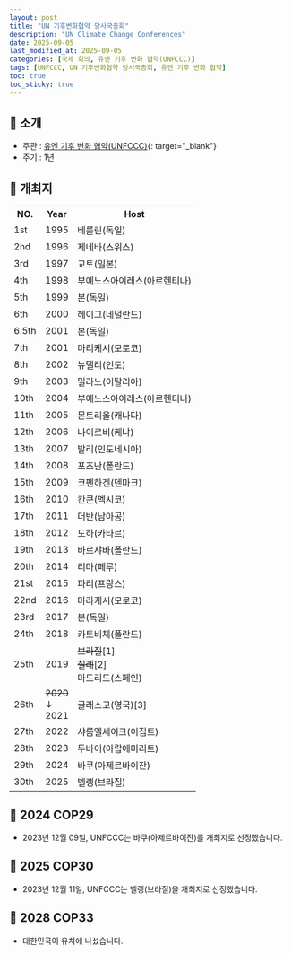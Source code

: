 ```yaml
---
layout: post
title: "UN 기후변화협약 당사국총회"
description: "UN Climate Change Conferences"
date: 2025-09-05
last_modified_at: 2025-09-05
categories: [국제 회의, 유엔 기후 변화 협약(UNFCCC)]
tags: [UNFCCC, UN 기후변화협약 당사국총회, 유엔 기후 변화 협약]
toc: true
toc_sticky: true
---
```

## 📜 소개
* 주관 : [유엔 기후 변화 협약(UNFCCC)](https://unfccc.int/){: target="_blank"}
* 주기 : 1년

## 📜 개최지

<html>

<head>
    <meta charset="UTF-8">
</head>

<body>
    <table>
        <tr class="header-row">
            <th class="col-no">NO.</th>
            <th class="col-year">Year</th>
            <th class="col-host">Host</th>
        </tr>
        <tr>
            <td>1st</td>
            <td>1995</td>
            <td>베를린(독일)</td>
        </tr>
        <tr>
            <td>2nd</td>
            <td>1996</td>
            <td>제네바(스위스)</td>
        </tr>
        <tr>
            <td>3rd</td>
            <td>1997</td>
            <td>교토(일본)</td>
        </tr>
        <tr>
            <td>4th</td>
            <td>1998</td>
            <td>부에노스아이레스(아르헨티나)</td>
        </tr>
        <tr>
            <td>5th</td>
            <td>1999</td>
            <td>본(독일)</td>
        </tr>
        <tr>
            <td>6th</td>
            <td>2000</td>
            <td>헤이그(네덜란드)</td>
        </tr>
        <tr>
            <td>6.5th</td>
            <td>2001</td>
            <td>본(독일)</td>
        </tr>
        <tr>
            <td>7th</td>
            <td>2001</td>
            <td>마리케시(모로코)</td>
        </tr>
        <tr>
            <td>8th</td>
            <td>2002</td>
            <td>뉴델리(인도)</td>
        </tr>
        <tr>
            <td>9th</td>
            <td>2003</td>
            <td>밀라노(이탈리아)</td>
        </tr>
        <tr>
            <td>10th</td>
            <td>2004</td>
            <td>부에노스아이레스(아르헨티나)</td>
        </tr>
        <tr>
            <td>11th</td>
            <td>2005</td>
            <td>몬트리올(캐나다)</td>
        </tr>
        <tr>
            <td>12th</td>
            <td>2006</td>
            <td>나이로비(케냐)</td>
        </tr>
        <tr>
            <td>13th</td>
            <td>2007</td>
            <td>발리(인도네시아)</td>
        </tr>
        <tr>
            <td>14th</td>
            <td>2008</td>
            <td>포즈난(폴란드)</td>
        </tr>
        <tr>
            <td>15th</td>
            <td>2009</td>
            <td>코펜하겐(덴마크)</td>
        </tr>
        <tr>
            <td>16th</td>
            <td>2010</td>
            <td>칸쿤(멕시코)</td>
        </tr>
        <tr>
            <td>17th</td>
            <td>2011</td>
            <td>더반(남아공)</td>
        </tr>
        <tr>
            <td>18th</td>
            <td>2012</td>
            <td>도하(카타르)</td>
        </tr>
        <tr>
            <td>19th</td>
            <td>2013</td>
            <td>바르샤바(폴란드)</td>
        </tr>
        <tr>
            <td>20th</td>
            <td>2014</td>
            <td>리마(페루)</td>
        </tr>
        <tr>
            <td>21st</td>
            <td>2015</td>
            <td>파리(프랑스)</td>
        </tr>
        <tr>
            <td>22nd</td>
            <td>2016</td>
            <td>마라케시(모로코)</td>
        </tr>
        <tr>
            <td>23rd</td>
            <td>2017</td>
            <td>본(독일)</td>
        </tr>
        <tr>
            <td>24th</td>
            <td>2018</td>
            <td>카토비체(폴란드)</td>
        </tr>
        <tr>
            <td>25th</td>
            <td>2019</td>
            <td><del>브라질</del><span class="footnote-link" data-note="경제적 이유로 인한 개최 철회">[1]</span><br><del>칠레</del><span class="footnote-link" data-note="2019년 칠레 반정부 시위로 인한 개최 철회">[2]</span><br>마드리드(스페인)</td>
        </tr>
        <tr>
            <td>26th</td>
            <td><del>2020</del><br>↓<br>2021</td>
            <td>글래스고(영국)<span class="footnote-link" data-note="코로나19 범유행으로 인한 1년 연기">[3]</span></td>
        </tr>
        <tr>
            <td>27th</td>
            <td>2022</td>
            <td>샤름엘셰이크(이집트)</td>
        </tr>
        <tr>
            <td>28th</td>
            <td>2023</td>
            <td>두바이(아랍에미리트)</td>
        </tr>
        <tr>
            <td>29th</td>
            <td>2024</td>
            <td>바쿠(아제르바이잔)</td>
        </tr>
        <tr>
            <td>30th</td>
            <td>2025</td>
            <td>벨렝(브라질)</td>
        </tr>
    </table>
</body>

</html>

## 📜 2024 COP29
* 2023년 12월 09일, UNFCCC는 바쿠(아제르바이잔)를 개최지로 선정했습니다.

## 📜 2025 COP30
* 2023년 12월 11일, UNFCCC는 벨렝(브라질)을 개최지로 선정했습니다.

## 📜 2028 COP33
* 대한민국이 유치에 나섰습니다.
